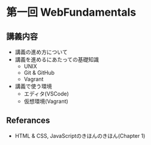 # 第一回 WebFundamentals

## 講義内容

- 講義の進め方について
- 講義を進めるにあたっての基礎知識
    - UNIX
    - Git & GitHub
    - Vagrant
- 講義で使う環境
    - エディタ(VSCode)
    - 仮想環境(Vagrant)

## Referances

- HTML & CSS, JavaScriptのきほんのきほん(Chapter 1)
